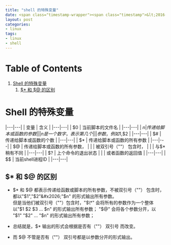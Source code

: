 ```yaml
---
title: "shell 的特殊变量"
date: <span class="timestamp-wrapper"><span class="timestamp">&lt;2016-06-07 Tue 20:00&gt;</span></span>
layout: post
categories: 
- linux
tags: 
- linux 
- shell
---
```


# Table of Contents

1.  [Shell 的特殊变量](#org591763b)
    1.  [$\* 和 $@ 的区别](#orge2ea876)


<a id="org591763b"></a>

# Shell 的特殊变量

|---|---|
| 变量 | 含义 |
|---|---|
| $0 | 当前脚本的文件名 |
|---|---|
| $n | 传递给脚本或函数的参数 |
| | n是一个数字，表示第几个 |
| | 参数，例如$1,$2 |
|---|---|
| $# | 传递给脚本或函数的个数 |
|---|---|
| $\* | 传递给脚本或函数的所有参数 |
|---|---|
| $@ | 传递给脚本或函数的所有参数， |
| | 被双引号（""） 包含时， |
| | 与$\* 稍有不同 |
|---|---|
| $? | 上个命令的退出状态 |
| | 或者函数的返回值 |
|---|---|
| $$ | 当前shell进程ID |
|---|---|


<a id="orge2ea876"></a>

## $\* 和 $@ 的区别

-   $\* 和 $@ 都表示传递给函数或脚本的所有参数，不被双引号（""）  包含时，  
    都以"$1","$2"&#x2026;"$n" 的形式输出所有参数。  
    但是当他们被双引号（""）包含时，"$\*" 会将所有的参数作为一个整体  
    以"$1 $2 $3 &#x2026; $n" 的形式输出所有参数；  
    "$@" 会将各个参数分开，以 "$1" "$2" &#x2026; "$n" 的形式输出所有参数；

-   总结就是，$\* 输出的形式会根据是否有（""） 双引号 而改变。
-   而 $@ 不管是否有（""）  双引号都是以参数分开的形式输出。
